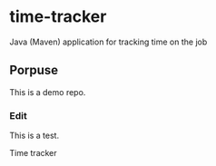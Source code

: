 # time-tracker
Java (Maven) application for tracking time on the job

## Porpuse

This is a demo repo.

### Edit

This is a test.

Time tracker
